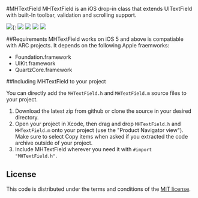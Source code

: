 #MHTextField
MHTextField is an iOS drop-in class that extends UITextField  with built-In toolbar, validation and scrolling support.

[![](http://mehfuzh.github.io/MHTextField/shot1_thumb.png)](http://mehfuzh.github.io/MHTextField/shot1.png){:
[![](http://mehfuzh.github.io/MHTextField/shot2_thumb.png)](http://mehfuzh.github.io/MHTextField/shot2.png)
[![](http://mehfuzh.github.io/MHTextField/shot3_thumb.png)](http://mehfuzh.github.io/MHTextField/shot3.png)
[![](http://mehfuzh.github.io/MHTextField/shot4_thumb.png)](http://mehfuzh.github.io/MHTextField/shot4.png)
[![](http://mehfuzh.github.io/MHTextField/shot5_thumb.png)](http://mehfuzh.github.io/MHTextField/shot5.png)

##Requirements
MHTextField works on iOS 5 and above is compatiable with ARC projects. It depends on the following Apple fraemworks:

* Foundation.framework
* UIKit.framework
* QuartzCore.framework


##Including MHTextField to your project

You can directly add the `MHTextField.h` and `MHTextField.m` source files to your project.

1. Download the latest zip from github or clone the source in your desired directory.
2. Open your project in Xcode, then drag and drop `MHTextField.h` and `MHTextField.m` onto your project (use the "Product Navigator view"). Make sure to select Copy items when asked if you extracted the code archive outside of your project. 
3. Include MHTextField wherever you need it with `#import "MHTextField.h"`.


## License

This code is distributed under the terms and conditions of the [MIT license](LICENSE). 

